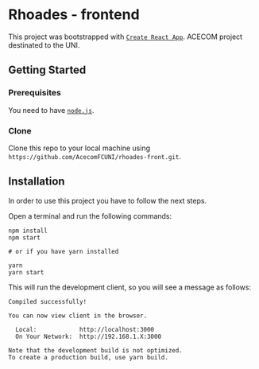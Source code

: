 # Rhoades - frontend

This project was bootstrapped with [`Create React App`](https://create-react-app.dev/docs/getting-started/).
ACECOM project destinated to the UNI.

## Getting Started

### Prerequisites

You need to have [`node.js`](https://nodejs.org/en/download/).

### Clone

Clone this repo to your local machine using `https://github.com/AcecomFCUNI/rhoades-front.git`.

## Installation

In order to use this project you have to follow the next steps.

Open a terminal and run the following commands:

```
npm install
npm start

# or if you have yarn installed

yarn
yarn start
```

This will run the development client, so you will see a message as follows:

```
Compiled successfully!

You can now view client in the browser.

  Local:            http://localhost:3000
  On Your Network:  http://192.168.1.X:3000

Note that the development build is not optimized.
To create a production build, use yarn build.
```
